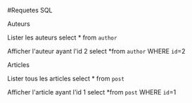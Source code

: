 #Requetes SQL



Auteurs

Lister les auteurs
select * from `author`

Afficher l'auteur ayant l'id 2
select *from `author` WHERE `id`=2

Articles

Lister tous les articles
select * from `post`

Afficher l'article ayant l'id 1
select *from `post` WHERE `id`=1
